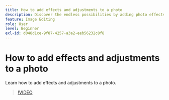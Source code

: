 ```yaml
---
title: How to add effects and adjustments to a photo
description: Discover the endless possibilities by adding photo effects and adjustments
feature: Image Editing
role: User
level: Beginner
exl-id: d048d1ce-9f87-4257-a3a2-eeb56232c8f8
---
```

# How to add effects and adjustments to a photo

Learn how to add effects and adjustments to a photo.

>[!VIDEO](https://video.tv.adobe.com/v/34423770?quality=12&learn=on&hidetitle=true)
